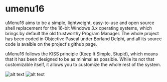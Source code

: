 # umenu16

uMenu16 aims to be a simple, lightweight, easy-to-use and open source shell replacement for the 16-bit Windows 3.x operating systems, which brings by default the old trustworthy Program Manager. The whole project has been coded in Objective Pascal under Borland Delphi, and all its source code is avaible on the project's github page. 

uMenu16 follows the KISS principle (Keep It Simple, Stupid), which means that it has been designed to be as minimal as possible. While its not that customizable itself, it allows you to customize the whole rest of the system. 

![alt text](https://raw.githubusercontent.com/uMenu16/umenu16.github.io/master/assets/images/ss/ss2.png)
![alt text](https://raw.githubusercontent.com/uMenu16/umenu16.github.io/master/assets/images/ss/ss4.png)
